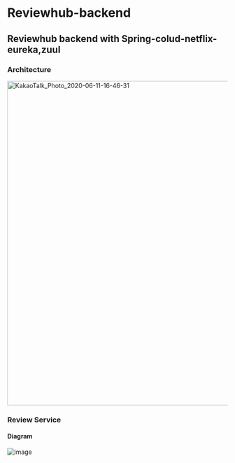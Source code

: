 

# Reviewhub-backend



## Reviewhub backend with Spring-colud-netflix-eureka,zuul







### Architecture
<img width="742" alt="KakaoTalk_Photo_2020-06-11-16-46-31" src="https://user-images.githubusercontent.com/46887352/84359200-41615a80-ac03-11ea-8d49-f8e3ac623e1a.png">



### Review Service

#### Diagram

![image](https://user-images.githubusercontent.com/46887352/84586346-ce9aee00-ae53-11ea-9b51-201e01687065.png)
